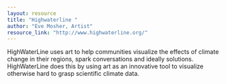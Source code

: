 ```yaml
---
layout: resource
title: "Highwaterline "
author: "Eve Mosher, Artist"
resource_link: "http://www.highwaterline.org/"
---
```


HighWaterLine uses art to help communities visualize the effects of climate change in their regions, spark conversations and ideally solutions. HighWaterLine does this by using art as an innovative tool to visualize otherwise hard to grasp scientific climate data.
